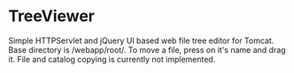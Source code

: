 # TreeViewer
Simple HTTPServlet and jQuery UI based web file tree editor for Tomcat. Base directory is /webapp/root/.
To move a file, press on it's name and drag it. File and catalog copying is currently not implemented.
